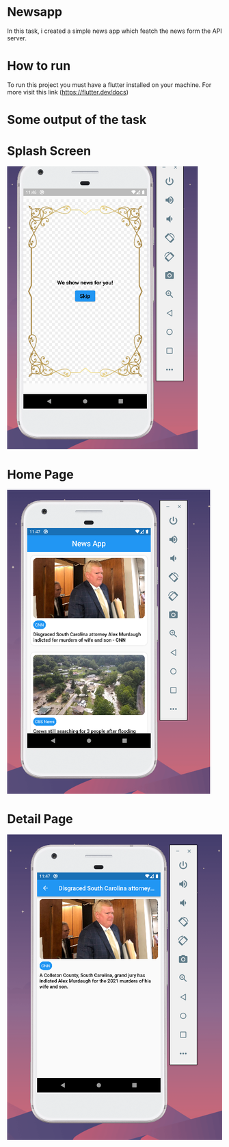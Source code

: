 # Newsapp

In this task, i created a simple news app which featch the news form the API server.

# How to run

To run this project you must have a flutter installed on your machine. For more visit this link (https://flutter.dev/docs)

# Some output of the task

# Splash Screen
![splash](https://github.com/Jibankhanal12/Moru-flutter-task/blob/main/output/splash.PNG)
# Home Page
![home](https://github.com/Jibankhanal12/Moru-flutter-task/blob/main/output/home.PNG)
# Detail Page
![detail](https://github.com/Jibankhanal12/Moru-flutter-task/blob/main/output/detail.PNG)
